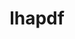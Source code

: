---
title: "lhapdf"
layout: cache
categories: [package, develop]
meta: {"versions": ["6.5.5"], "compilers": ["gcc@=11.4.0"], "oss": ["ubuntu22.04"], "platforms": ["linux"], "targets": ["x86_64_v3"], "stacks": ["hep", "root"], "num_specs": 6, "num_specs_by_stack": {"root": 6, "hep": 6}}
spec_details: [{"hash": "53md6dwneikw4h62fxdmpzzxrpuzyaja", "compiler": "gcc@=11.4.0", "versions": ["6.5.5"], "os": "ubuntu22.04", "platform": "linux", "target": "x86_64_v3", "variants": ["build_system=autotools", "+python"], "stacks": ["root", "hep"], "size": "-", "tarball": "https://binaries.spack.io/develop/build_cache/linux-ubuntu22.04-x86_64_v3/gcc-11.4.0/lhapdf-6.5.5/linux-ubuntu22.04-x86_64_v3-gcc-11.4.0-lhapdf-6.5.5-53md6dwneikw4h62fxdmpzzxrpuzyaja.spack"}, {"hash": "qvbrb64rzo5uoitxygp22ocgxj36uc7v", "compiler": "gcc@=11.4.0", "versions": ["6.5.5"], "os": "ubuntu22.04", "platform": "linux", "target": "x86_64_v3", "variants": ["build_system=autotools", "+python"], "stacks": ["root", "hep"], "size": "-", "tarball": "https://binaries.spack.io/develop/build_cache/linux-ubuntu22.04-x86_64_v3/gcc-11.4.0/lhapdf-6.5.5/linux-ubuntu22.04-x86_64_v3-gcc-11.4.0-lhapdf-6.5.5-qvbrb64rzo5uoitxygp22ocgxj36uc7v.spack"}, {"hash": "ots7yeue3md6dqmeq7tbyion5m72mbi5", "compiler": "gcc@=11.4.0", "versions": ["6.5.5"], "os": "ubuntu22.04", "platform": "linux", "target": "x86_64_v3", "variants": ["build_system=autotools", "+python"], "stacks": ["root", "hep"], "size": "-", "tarball": "https://binaries.spack.io/develop/build_cache/linux-ubuntu22.04-x86_64_v3/gcc-11.4.0/lhapdf-6.5.5/linux-ubuntu22.04-x86_64_v3-gcc-11.4.0-lhapdf-6.5.5-ots7yeue3md6dqmeq7tbyion5m72mbi5.spack"}, {"hash": "w3munz3t7fvbbz6stwbi4xpxtmrwfd7k", "compiler": "gcc@=11.4.0", "versions": ["6.5.5"], "os": "ubuntu22.04", "platform": "linux", "target": "x86_64_v3", "variants": ["build_system=autotools", "+python"], "stacks": ["root", "hep"], "size": "-", "tarball": "https://binaries.spack.io/develop/build_cache/linux-ubuntu22.04-x86_64_v3/gcc-11.4.0/lhapdf-6.5.5/linux-ubuntu22.04-x86_64_v3-gcc-11.4.0-lhapdf-6.5.5-w3munz3t7fvbbz6stwbi4xpxtmrwfd7k.spack"}, {"hash": "mz3lfcjhly4zivdly54es3e3eyldhsnb", "compiler": "gcc@=11.4.0", "versions": ["6.5.5"], "os": "ubuntu22.04", "platform": "linux", "target": "x86_64_v3", "variants": ["build_system=autotools", "+python"], "stacks": ["root", "hep"], "size": "-", "tarball": "https://binaries.spack.io/develop/build_cache/linux-ubuntu22.04-x86_64_v3/gcc-11.4.0/lhapdf-6.5.5/linux-ubuntu22.04-x86_64_v3-gcc-11.4.0-lhapdf-6.5.5-mz3lfcjhly4zivdly54es3e3eyldhsnb.spack"}, {"hash": "37mpzgxep5ffjqtvnaj2mhdjnr3satzk", "compiler": "gcc@=11.4.0", "versions": ["6.5.5"], "os": "ubuntu22.04", "platform": "linux", "target": "x86_64_v3", "variants": ["build_system=autotools", "+python"], "stacks": ["root", "hep"], "size": "-", "tarball": "https://binaries.spack.io/develop/build_cache/linux-ubuntu22.04-x86_64_v3/gcc-11.4.0/lhapdf-6.5.5/linux-ubuntu22.04-x86_64_v3-gcc-11.4.0-lhapdf-6.5.5-37mpzgxep5ffjqtvnaj2mhdjnr3satzk.spack"}]
---
